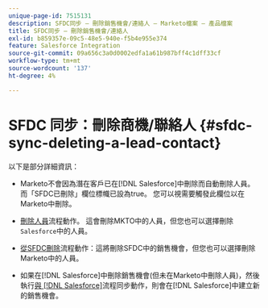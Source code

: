 ```yaml
---
unique-page-id: 7515131
description: SFDC同步 — 刪除銷售機會/連絡人 — Marketo檔案 — 產品檔案
title: SFDC同步 — 刪除銷售機會/連絡人
exl-id: b859357e-09c5-48e5-940e-f5b4e955e374
feature: Salesforce Integration
source-git-commit: 09a656c3a0d0002edfa1a61b987bff4c1dff33cf
workflow-type: tm+mt
source-wordcount: '137'
ht-degree: 4%

---
```


# SFDC 同步：刪除商機/聯絡人 {#sfdc-sync-deleting-a-lead-contact}

以下是部分詳細資訊：

* Marketo不會因為潛在客戶已在[!DNL Salesforce]中刪除而自動刪除人員。 而「SFDC已刪除」欄位標幟已設為true。 您可以視需要觸發此欄位以在Marketo中刪除。
* [刪除人員](/help/marketo/product-docs/core-marketo-concepts/smart-campaigns/flow-actions/delete-person.md)流程動作。 這會刪除MKTO中的人員，但您也可以選擇刪除`Salesforce`中的人員。

* [從SFDC刪除](/help/marketo/product-docs/core-marketo-concepts/smart-campaigns/salesforce-flow-actions/delete-person-from-sfdc.md)流程動作：這將刪除SFDC中的銷售機會，但您也可以選擇刪除Marketo中的人員。
* 如果在[!DNL Salesforce]中刪除銷售機會(但未在Marketo中刪除人員)，然後執行[與 [!DNL Salesforce]](/help/marketo/product-docs/core-marketo-concepts/smart-campaigns/salesforce-flow-actions/sync-person-to-sfdc.md)流程同步動作，則會在[!DNL Salesforce]中建立新的銷售機會。
